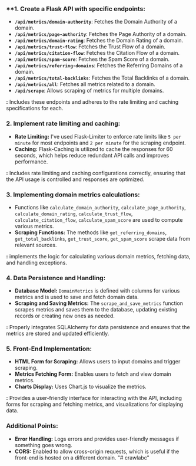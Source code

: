 ### **1. **Create a Flask API with specific endpoints:**

- **`/api/metrics/domain-authority`**: Fetches the Domain Authority of a domain.
- **`/api/metrics/page-authority`**: Fetches the Page Authority of a domain.
- **`/api/metrics/domain-rating`**: Fetches the Domain Rating of a domain.
- **`/api/metrics/trust-flow`**: Fetches the Trust Flow of a domain.
- **`/api/metrics/citation-flow`**: Fetches the Citation Flow of a domain.
- **`/api/metrics/spam-score`**: Fetches the Spam Score of a domain.
- **`/api/metrics/referring-domains`**: Fetches the Referring Domains of a domain.
- **`/api/metrics/total-backlinks`**: Fetches the Total Backlinks of a domain.
- **`/api/metrics/all`**: Fetches all metrics related to a domain.
- **`/api/scrape`**: Allows scraping of metrics for multiple domains.

**:** Includes these endpoints and adheres to the rate limiting and caching specifications for each.

### **2. Implement rate limiting and caching:**

- **Rate Limiting:** I've used Flask-Limiter to enforce rate limits like `5 per minute` for most endpoints and `2 per minute` for the scraping endpoint.
- **Caching:** Flask-Caching is utilized to cache the responses for 60 seconds, which helps reduce redundant API calls and improves performance.

**:** Includes rate limiting and caching configurations correctly, ensuring that the API usage is controlled and responses are optimized.

### **3. Implementing domain metrics calculations:**

- Functions like `calculate_domain_authority`, `calculate_page_authority`, `calculate_domain_rating`, `calculate_trust_flow`, `calculate_citation_flow`, `calculate_spam_score` are used to compute various metrics.
- **Scraping Functions:** The methods like `get_referring_domains`, `get_total_backlinks`, `get_trust_score`, `get_spam_score` scrape data from relevant sources.

**:** implements the logic for calculating various domain metrics, fetching data, and handling exceptions.

### **4. Data Persistence and Handling:**

- **Database Model:** `DomainMetrics` is defined with columns for various metrics and is used to save and fetch domain data.
- **Scraping and Saving Metrics:** The `scrape_and_save_metrics` function scrapes metrics and saves them to the database, updating existing records or creating new ones as needed.

**:** Properly integrates SQLAlchemy for data persistence and ensures that the metrics are stored and updated efficiently.

### **5. Front-End Implementation:**

- **HTML Form for Scraping:** Allows users to input domains and trigger scraping.
- **Metrics Fetching Form:** Enables users to fetch and view domain metrics.
- **Charts Display:** Uses Chart.js to visualize the metrics.

**:** Provides a user-friendly interface for interacting with the API, including forms for scraping and fetching metrics, and visualizations for displaying data.

### **Additional Points:**

- **Error Handling:** Logs errors and provides user-friendly messages if something goes wrong.
- **CORS:** Enabled to allow cross-origin requests, which is useful if the front-end is hosted on a different domain.
"# crawlabc" 
